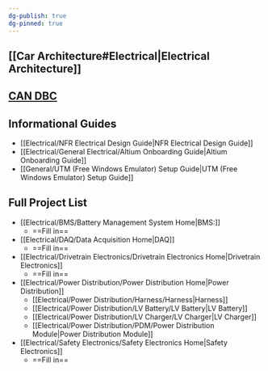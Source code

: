 ```yaml
---
dg-publish: true
dg-pinned: true
---
```

## [[Car Architecture#Electrical\|Electrical Architecture]]
## [CAN DBC](https://nfr-learn.ue.r.appspot.com/can)
## Informational Guides
- [[Electrical/NFR Electrical Design Guide\|NFR Electrical Design Guide]]
- [[Electrical/General Electrical/Altium Onboarding Guide\|Altium Onboarding Guide]]
- [[General/UTM (Free Windows Emulator) Setup Guide\|UTM (Free Windows Emulator) Setup Guide]]
## Full Project List
- [[Electrical/BMS/Battery Management System Home\|BMS:]]
	- ==Fill in==
- [[Electrical/DAQ/Data Acquisition Home\|DAQ]]
	- ==Fill in==
- [[Electrical/Drivetrain Electronics/Drivetrain Electronics Home\|Drivetrain Electronics]]
	- ==Fill in==
- [[Electrical/Power Distribution/Power Distribution Home\|Power Distribution]]
	- [[Electrical/Power Distribution/Harness/Harness\|Harness]]
	- [[Electrical/Power Distribution/LV Battery/LV Battery\|LV Battery]]
	- [[Electrical/Power Distribution/LV Charger/LV Charger\|LV Charger]]
	- [[Electrical/Power Distribution/PDM/Power Distribution Module\|Power Distribution Module]]
- [[Electrical/Safety Electronics/Safety Electronics Home\|Safety Electronics]]
	- ==Fill in==